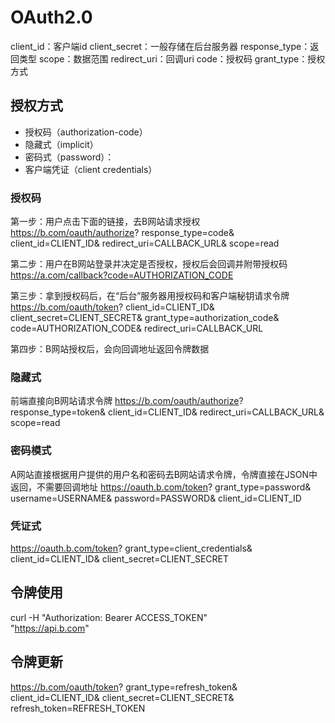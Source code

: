 
# OAuth2.0

client_id：客户端id
client_secret：一般存储在后台服务器
response_type：返回类型
scope：数据范围
redirect_uri：回调uri
code：授权码
grant_type：授权方式

## 授权方式

- 授权码（authorization-code）
- 隐藏式（implicit）
- 密码式（password）：
- 客户端凭证（client credentials）

### 授权码

第一步：用户点击下面的链接，去B网站请求授权
https://b.com/oauth/authorize?
  response_type=code&
  client_id=CLIENT_ID&
  redirect_uri=CALLBACK_URL&
  scope=read
  
第二步：用户在B网站登录并决定是否授权，授权后会回调并附带授权码
https://a.com/callback?code=AUTHORIZATION_CODE

第三步：拿到授权码后，在“后台”服务器用授权码和客户端秘钥请求令牌
https://b.com/oauth/token?
 client_id=CLIENT_ID&
 client_secret=CLIENT_SECRET&
 grant_type=authorization_code&
 code=AUTHORIZATION_CODE&
 redirect_uri=CALLBACK_URL
 
第四步：B网站授权后，会向回调地址返回令牌数据

### 隐藏式

前端直接向B网站请求令牌
https://b.com/oauth/authorize?
  response_type=token&
  client_id=CLIENT_ID&
  redirect_uri=CALLBACK_URL&
  scope=read

### 密码模式

A网站直接根据用户提供的用户名和密码去B网站请求令牌，令牌直接在JSON中返回，不需要回调地址
https://oauth.b.com/token?
  grant_type=password&
  username=USERNAME&
  password=PASSWORD&
  client_id=CLIENT_ID
  
### 凭证式

https://oauth.b.com/token?
  grant_type=client_credentials&
  client_id=CLIENT_ID&
  client_secret=CLIENT_SECRET

## 令牌使用

curl -H "Authorization: Bearer ACCESS_TOKEN" \
"https://api.b.com"

## 令牌更新

https://b.com/oauth/token?
  grant_type=refresh_token&
  client_id=CLIENT_ID&
  client_secret=CLIENT_SECRET&
  refresh_token=REFRESH_TOKEN